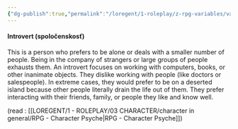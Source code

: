 ```yaml
---
{"dg-publish":true,"permalink":"/loregent/1-roleplay/z-rpg-variables/variables-character/variables-character-psyche/introvert/"}
---
```


#### Introvert (spoločenskosť)

This is a person who prefers to be alone or deals with a smaller number of people. Being in the company of strangers or large groups of people exhausts them. An introvert focuses on working with computers, books, or other inanimate objects. They dislike working with people (like doctors or salespeople). In extreme cases, they would prefer to be on a deserted island because other people literally drain the life out of them. They prefer interacting with their friends, family, or people they like and know well.

(read : [[LOREGENT/1 - ROLEPLAY/03 CHARACTER/character in general/RPG - Character Psyche\|RPG - Character Psyche]])
